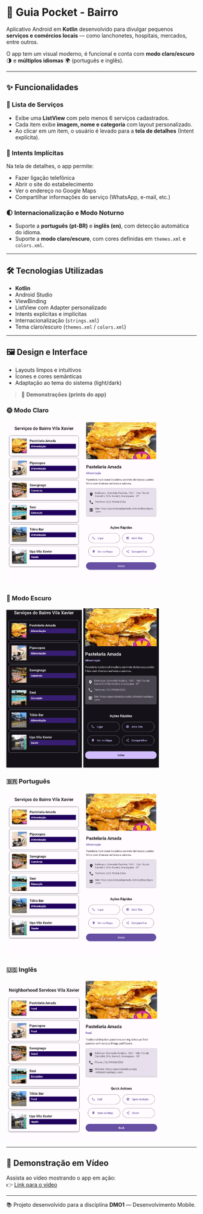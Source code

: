 # 📱 Guia Pocket - Bairro

Aplicativo Android em **Kotlin** desenvolvido para divulgar pequenos **serviços e comércios locais** — como lanchonetes, hospitais, mercados, entre outros.  

O app tem um visual moderno, é funcional e conta com **modo claro/escuro** 🌗 e **múltiplos idiomas** 🌍 (português e inglês).

---

## ✨ Funcionalidades

### 🧭 Lista de Serviços
- Exibe uma **ListView** com pelo menos 6 serviços cadastrados.  
- Cada item exibe **imagem, nome e categoria** com layout personalizado.  
- Ao clicar em um item, o usuário é levado para a **tela de detalhes** (Intent explícita).

### 🔗 Intents Implícitas
Na tela de detalhes, o app permite:
- Fazer ligação telefônica  
- Abrir o site do estabelecimento  
- Ver o endereço no Google Maps  
- Compartilhar informações do serviço (WhatsApp, e-mail, etc.)

### 🌓 Internacionalização e Modo Noturno
- Suporte a **português (pt-BR)** e **inglês (en)**, com detecção automática do idioma.  
- Suporte a **modo claro/escuro**, com cores definidas em `themes.xml` e `colors.xml`.

---

## 🛠️ Tecnologias Utilizadas
- **Kotlin**  
- Android Studio  
- ViewBinding  
- ListView com Adapter personalizado  
- Intents explícitas e implícitas  
- Internacionalização (`strings.xml`)  
- Tema claro/escuro (`themes.xml` / `colors.xml`)

---

## 🖼️ Design e Interface
- Layouts limpos e intuitivos  
- Ícones e cores semânticas  
- Adaptação ao tema do sistema (light/dark)  

> 📸 **Demonstrações (prints do app)**  

### 🌞 Modo Claro
<p align="left">
  <img src="./img/modo_claro_1_pt.png" width="200"/>
  <img src="./img/modo_claro_2_pt.png" width="200"/>
</p>

### 🌙 Modo Escuro
<p align="left">
  <img src="./img/modo_escuro_1_pt.png" width="200"/>
  <img src="./img/modo_escuro_2_pt.png" width="200"/>
</p>

### 🇧🇷 Português
<p align="left">
  <img src="./img/modo_claro_1_pt.png" width="200"/>
  <img src="./img/modo_claro_2_pt.png" width="200"/>
</p>

### 🇺🇸 Inglês
<p align="left">
  <img src="./img/modo_ingles_1.png" width="200"/>
  <img src="./img/modo_ingles_2.png" width="200"/>
</p>

---

## 🎥 Demonstração em Vídeo
Assista ao vídeo mostrando o app em ação:  
👉 [Link para o vídeo](link_do_video.mp4)

---

📚 Projeto desenvolvido para a disciplina **DMO1** — Desenvolvimento Mobile.
